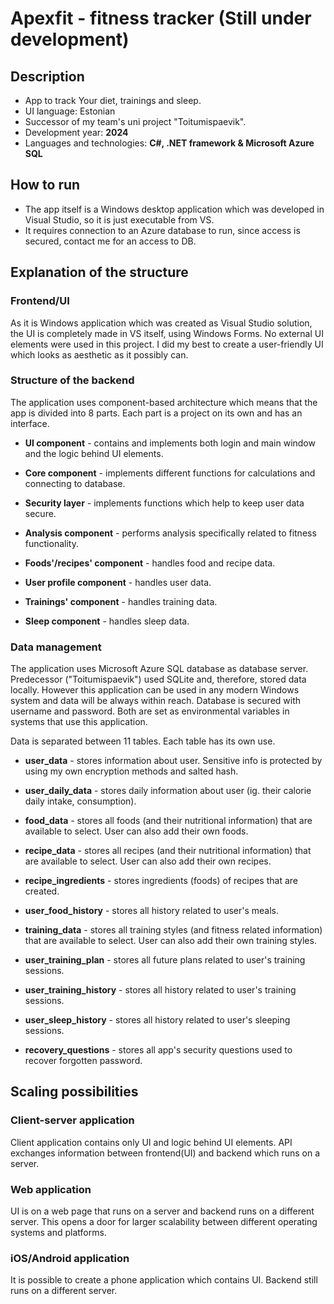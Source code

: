 # Apexfit - fitness tracker (Still under development)

## Description

* App to track Your diet, trainings and sleep.
* UI language: Estonian
* Successor of my team's uni project "Toitumispaevik".
* Development year: **2024**
* Languages and technologies: **C#, .NET framework & Microsoft Azure SQL**

## How to run

* The app itself is a Windows desktop application which was developed in Visual Studio, so it is just executable from VS.
* It requires connection to an Azure database to run, since access is secured, contact me for an access to DB.

## Explanation of the structure

### Frontend/UI
As it is Windows application which was created as Visual Studio solution, the UI is completely made in VS itself, using Windows Forms.
No external UI elements were used in this project. I did my best to create a user-friendly UI which looks as aesthetic as it possibly can.

### Structure of the backend
The application uses component-based architecture which means that the app is divided into 8 parts. Each part is a project on its own and has an interface.

* **UI component** - contains and implements both login and main window and the logic behind UI elements.

* **Core component** - implements different functions for calculations and connecting to database.

* **Security layer** - implements functions which help to keep user data secure.

* **Analysis component** - performs analysis specifically related to fitness functionality.

* **Foods'/recipes' component** - handles food and recipe data. 

* **User profile component** - handles user data.

* **Trainings' component** - handles training data.

* **Sleep component** - handles sleep data.

### Data management
The application uses Microsoft Azure SQL database as database server. Predecessor ("Toitumispaevik") used SQLite and, therefore, stored data locally. However this application can be used in any modern Windows system and data will be always within reach.
Database is secured with username and password. Both are set as environmental variables in systems that use this application.

Data is separated between 11 tables. Each table has its own use.

* **user_data** - stores information about user. Sensitive info is protected by using my own encryption methods and salted hash.

* **user_daily_data** - stores daily information about user (ig. their calorie daily intake, consumption).

* **food_data** - stores all foods (and their nutritional information) that are available to select. User can also add their own foods.

* **recipe_data** - stores all recipes (and their nutritional information) that are available to select. User can also add their own recipes.

* **recipe_ingredients** - stores ingredients (foods) of recipes that are created.

* **user_food_history** - stores all history related to user's meals.

* **training_data** - stores all training styles (and fitness related information) that are available to select. User can also add their own training styles.

* **user_training_plan** - stores all future plans related to user's training sessions.

* **user_training_history** - stores all history related to user's training sessions.

* **user_sleep_history** - stores all history related to user's sleeping sessions.

* **recovery_questions** - stores all app's security questions used to recover forgotten password.

## Scaling possibilities

### Client-server application
Client application contains only UI and logic behind UI elements. API exchanges information between frontend(UI) and backend which runs on a server.

### Web application
UI is on a web page that runs on a server and backend runs on a different server. This opens a door for larger scalability between different operating systems and platforms.

### iOS/Android application
It is possible to create a phone application which contains UI. Backend still runs on a different server.
